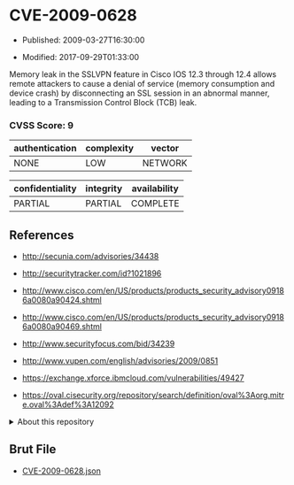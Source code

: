# CVE-2009-0628

- Published: 2009-03-27T16:30:00

- Modified: 2017-09-29T01:33:00

Memory leak in the SSLVPN feature in Cisco IOS 12.3 through 12.4 allows remote attackers to cause a denial of service (memory consumption and device crash) by disconnecting an SSL session in an abnormal manner, leading to a Transmission Control Block (TCB) leak.

### CVSS Score: **9**

| authentication | complexity | vector |
| --- | --- | --- |
| NONE | LOW | NETWORK |

| confidentiality | integrity | availability |
| --- | --- | --- |
| PARTIAL | PARTIAL | COMPLETE |

## References

* http://secunia.com/advisories/34438

* http://securitytracker.com/id?1021896

* http://www.cisco.com/en/US/products/products_security_advisory09186a0080a90424.shtml

* http://www.cisco.com/en/US/products/products_security_advisory09186a0080a90469.shtml

* http://www.securityfocus.com/bid/34239

* http://www.vupen.com/english/advisories/2009/0851

* https://exchange.xforce.ibmcloud.com/vulnerabilities/49427

* https://oval.cisecurity.org/repository/search/definition/oval%3Aorg.mitre.oval%3Adef%3A12092

<details>
<summary>About this repository</summary> 

  This repository is part of the project [Live Hack CVE](https://github.com/Live-Hack-CVE). Main website can be found [www.live-hack.org](https://www.live-hack.org) 
  
  Made by [Sn0wAlice](https://github.com/Sn0wAlice) for the people that care about security and need to have a feed of the latest CVEs. Hope you enjoy it, don't forget to star the repo and follow me on [Twitter](https://twitter.com/Sn0wAlice) and [Github](https://github.com/Sn0wAlice). And that is my [personnal website](https://www.alice-snow.me/)

  - [Home Page](https://github.com/Live-Hack-CVE)
  - [Framework](https://github.com/Live-Hack-CVE/cve-framework)
  - [CVE database](https://github.com/Live-Hack-CVE/full_database)
  - [Changelog](https://github.com/Live-Hack-CVE/Changelog)
</details>

## Brut File

* [CVE-2009-0628.json](https://raw.githubusercontent.com/Live-Hack-CVE/full_database/main/cves/2009/CVE-2009-0628.json)

